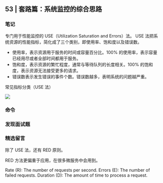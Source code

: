 ## 53 | 套路篇：系统监控的综合思路


### 笔记

专门用于性能监控的 USE（Utilization Saturation and Errors）法。
USE 法把系统资源的性能指标，简化成了三个类别，即使用率、饱和度以及错误数。

- 使用率，表示资源用于服务的时间或容量百分比。100% 的使用率，表示容量已经用尽或者全部时间都用于服务。
- 饱和度，表示资源的繁忙程度，通常与等待队列的长度相关。100% 的饱和度，表示资源无法接受更多的请求。
- 错误数表示发生错误的事件个数。错误数越多，表明系统的问题越严重。

常见指标分类（USE 法）

![](https://static001.geekbang.org/resource/image/cc/ee/ccd7a9350c270c0168bad6cc8d0b8aee.png)



### 命令


### 发现面试题


### 精选留言

除了 USE 法，还有 RED 原则。

RED 方法更偏重于应用，在很多微服务中会用到。

Rate (R): The number of requests per second.
Errors (E): The number of failed requests.
Duration (D): The amount of time to process a request.
